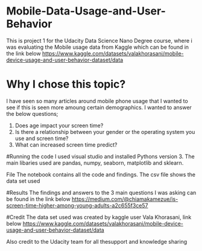 # Mobile-Data-Usage-and-User-Behavior
This is project 1 for the Udacity Data Science Nano Degree course, where i was evaluating the Mobile usage data from Kaggle which can be found in the link below
https://www.kaggle.com/datasets/valakhorasani/mobile-device-usage-and-user-behavior-dataset/data

# Why I chose this topic?
I have seen so many articles around mobile phone usage that I wanted to see if this is seen more amoung certain demographics. I wanted to answer the below questions;
  1. Does age impact your screen time?
  2. Is there a relationship between your gender or the operating system you use and screen time?
  3. What can increased screen time predict?

#Running the code
I used visual studio and installed Pythons version 3. The main libaries used are pandas, numpy, seaborn, matplotlib and sklearn. 

File
The notebook contains all the code and findings. The csv file shows the data set used

#Results
The findings and answers to the 3 main questions I was asking can be found in the link below
https://medium.com/@chiamakamezue/is-screen-time-higher-among-young-adults-a2c655f3ce57

#Credit
The data set used was created by kaggle user Vala Khorasani, link below
https://www.kaggle.com/datasets/valakhorasani/mobile-device-usage-and-user-behavior-dataset/data

Also credit to the Udacity team for all thesupport and knowledge sharing
